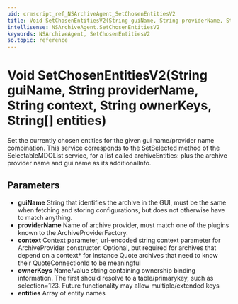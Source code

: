 ```yaml
---
uid: crmscript_ref_NSArchiveAgent_SetChosenEntitiesV2
title: Void SetChosenEntitiesV2(String guiName, String providerName, String context, String ownerKeys, String[] entities)
intellisense: NSArchiveAgent.SetChosenEntitiesV2
keywords: NSArchiveAgent, SetChosenEntitiesV2
so.topic: reference
---
```


# Void SetChosenEntitiesV2(String guiName, String providerName, String context, String ownerKeys, String[] entities)

Set the currently chosen entities for the given gui name/provider name combination. This service corresponds to the SetSelected method of the SelectableMDOList service, for a list called archiveEntities: plus the archive provider name and gui name as its additionalInfo.

## Parameters

* **guiName** String that identifies the archive in the GUI, must be the same when fetching and storing configurations, but does not otherwise have to match anything.
* **providerName** Name of archive provider, must match one of the plugins known to the ArchiveProviderFactory.
* **context** Context parameter, url-encoded string context parameter for ArchiveProvider constructor. Optional, but required for archives that depend on a context* for instance Quote archives that need to know their QuoteConnectionId to be meaningful
* **ownerKeys** Name/value string containing ownership binding information. The first should resolve to a table/primarykey, such as selection=123. Future functionality may allow multiple/extended keys
* **entities** Array of entity names
